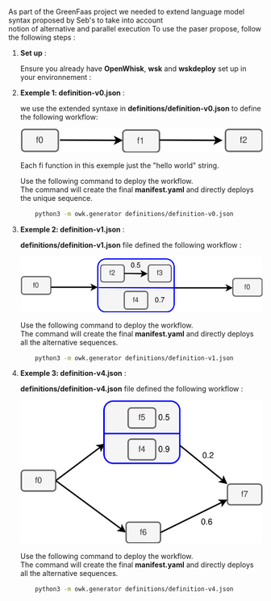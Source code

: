 
As part of the GreenFaas project we needed to extend language model syntax proposed by Seb's to take into account <br /> notion of alternative and parallel execution 
To use the paser propose, follow the following steps : 

1. **Set up** :

    Ensure you already have **OpenWhisk**, **wsk** and **wskdeploy** set up in your environnement : 


2. **Exemple 1: definition-v0.json** : 

    we use the extended syntaxe in **definitions/definition-v0.json** to define the following workflow:

    ![Alt text](images/v0.svg) 
    
    Each fi function in this exemple just the "hello world" string.

    Use the following command to deploy the workflow.  <br /> 
    The command will create  the final **manifest.yaml** and directly deploys the unique sequence.
    ```bash 
        python3 -m owk.generator definitions/definition-v0.json
    ```

3. **Exemple 2: definition-v1.json** : 

    **definitions/definition-v1.json** file defined the following workflow : 

    ![Alt text](images/v2.svg) 

    Use the following command to deploy the workflow.  <br /> The command will create  the final  **manifest.yaml** and directly deploys all the alternative sequences.

    ```bash 
        python3 -m owk.generator definitions/definition-v1.json
    ```

3. **Exemple 3: definition-v4.json** : 

    **definitions/definition-v4.json** file defined the following workflow :

    ![Alt text](images/v4.svg) 

    Use the following command to deploy the workflow.  <br /> The command will create  the final  **manifest.yaml** and directly deploys all the alternative sequences.

    ```bash 
        python3 -m owk.generator definitions/definition-v4.json
    ```